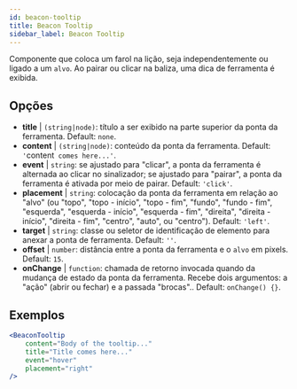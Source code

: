 ```yaml
---
id: beacon-tooltip
title: Beacon Tooltip
sidebar_label: Beacon Tooltip
---
```


Componente que coloca um farol na lição, seja independentemente ou ligado a um `alvo`. Ao pairar ou clicar na baliza, uma dica de ferramenta é exibida.

## Opções

* __title__ | `(string|node)`: título a ser exibido na parte superior da ponta da ferramenta. Default: `none`.
* __content__ | `(string|node)`: conteúdo da ponta da ferramenta. Default: `'`content` comes here...'`.
* __event__ | `string`: se ajustado para "clicar", a ponta da ferramenta é alternada ao clicar no sinalizador; se ajustado para "pairar", a ponta da ferramenta é ativada por meio de pairar. Default: `'click'`.
* __placement__ | `string`: colocação da ponta da ferramenta em relação ao "alvo" (ou "topo", "topo - início", "topo - fim", "fundo", "fundo - fim", "esquerda", "esquerda - início", "esquerda - fim", "direita", "direita - início", "direita - fim", "centro", "auto", ou "centro"). Default: `'left'`.
* __target__ | `string`: classe ou seletor de identificação de elemento para anexar a ponta de ferramenta. Default: `''`.
* __offset__ | `number`: distância entre a ponta da ferramenta e o `alvo` em pixels. Default: `15`.
* __onChange__ | `function`: chamada de retorno invocada quando da mudança de estado da ponta da ferramenta. Recebe dois argumentos: a "ação" (abrir ou fechar) e a passada "brocas".. Default: `onChange() {}`.


## Exemplos

```jsx live
<BeaconTooltip
    content="Body of the tooltip..."
    title="Title comes here..."
    event="hover"
    placement="right"
/>
```



